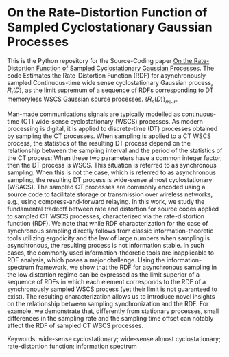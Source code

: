 # On the Rate-Distortion Function of Sampled Cyclostationary Gaussian Processes
This is the Python repository for the Source-Coding paper [On the Rate-Distortion Function of Sampled Cyclostationary Gaussian Processes](https://www.mdpi.com/1099-4300/22/3/345).
The code Estimates the Rate-Distortion Function (RDF) for asynchronously sampled Continuous-time wide sense cyclostationary Gaussian process, 𝑅<sub>𝜖</sub>(𝐷), as the limit supremum of a sequence of RDFs corresponding to DT memoryless WSCS Gaussian source processes.
{𝑅<sub>𝑛</sub>(𝐷)}<sub>𝑛∈𝒩</sub>.

Man-made communications signals are typically modelled as continuous-time (CT) wide-sense cyclostationary (WSCS) processes. As modern processing is digital, it is applied to discrete-time (DT) processes obtained by sampling the CT processes. When sampling is applied to a CT WSCS process, the statistics of the resulting DT process depend on the relationship between the sampling interval and the period of the statistics of the CT process: When these two parameters have a common integer factor, then the DT process is WSCS. This situation is referred to as synchronous sampling. When this is not the case, which is referred to as asynchronous sampling, the resulting DT process is wide-sense almost cyclostationary (WSACS). The sampled CT processes are commonly encoded using a source code to facilitate storage or transmission over wireless networks, e.g., using compress-and-forward relaying. In this work, we study the fundamental tradeoff between rate and distortion for source codes applied to sampled CT WSCS processes, characterized via the rate-distortion function (RDF). We note that while RDF characterization for the case of synchronous sampling directly follows from classic information-theoretic tools utilizing ergodicity and the law of large numbers when sampling is asynchronous, the resulting process is not information stable. In such cases, the commonly used information-theoretic tools are inapplicable to RDF analysis, which poses a major challenge. Using the information-spectrum framework, we show that the RDF for asynchronous sampling in the low distortion regime can be expressed as the limit superior of a sequence of RDFs in which each element corresponds to the RDF of a synchronously sampled WSCS process (yet their limit is not guaranteed to exist). The resulting characterization allows us to introduce novel insights on the relationship between sampling synchronization and the RDF. For example, we demonstrate that, differently from stationary processes, small differences in the sampling rate and the sampling time offset can notably affect the RDF of sampled CT WSCS processes.

Keywords: wide-sense cyclostationary; wide-sense almost cyclostationary; rate-distortion function; information spectrum
